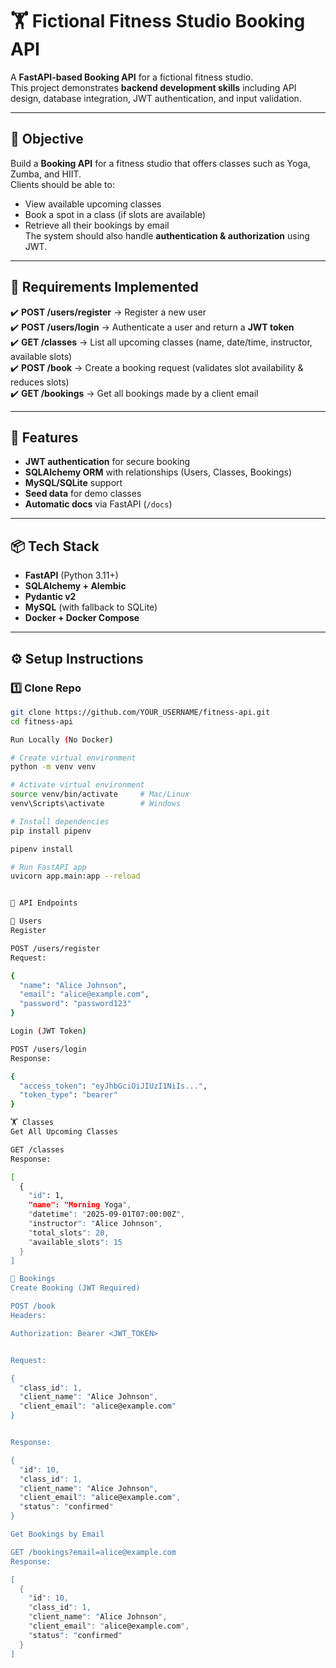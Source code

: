 # 🏋️ Fictional Fitness Studio Booking API

A **FastAPI-based Booking API** for a fictional fitness studio.  
This project demonstrates **backend development skills** including API design, database integration, JWT authentication, and input validation.

---

## 🎯 Objective
Build a **Booking API** for a fitness studio that offers classes such as Yoga, Zumba, and HIIT.  
Clients should be able to:
- View available upcoming classes
- Book a spot in a class (if slots are available)
- Retrieve all their bookings by email  
The system should also handle **authentication & authorization** using JWT.

---

## 📌 Requirements Implemented
✔️ **POST /users/register** → Register a new user  
✔️ **POST /users/login** → Authenticate a user and return a **JWT token**  
✔️ **GET /classes** → List all upcoming classes (name, date/time, instructor, available slots)  
✔️ **POST /book** → Create a booking request (validates slot availability & reduces slots)  
✔️ **GET /bookings** → Get all bookings made by a client email  

---

## 🚀 Features
- **JWT authentication** for secure booking
- **SQLAlchemy ORM** with relationships (Users, Classes, Bookings)
- **MySQL/SQLite** support
- **Seed data** for demo classes
- **Automatic docs** via FastAPI (`/docs`)

---

## 📦 Tech Stack
- **FastAPI** (Python 3.11+)
- **SQLAlchemy + Alembic**
- **Pydantic v2**
- **MySQL** (with fallback to SQLite)
- **Docker + Docker Compose**

---

## ⚙️ Setup Instructions

### 1️⃣ Clone Repo
```bash
git clone https://github.com/YOUR_USERNAME/fitness-api.git
cd fitness-api

Run Locally (No Docker)

# Create virtual environment
python -m venv venv

# Activate virtual environment
source venv/bin/activate     # Mac/Linux
venv\Scripts\activate        # Windows

# Install dependencies
pip install pipenv

pipenv install

# Run FastAPI app
uvicorn app.main:app --reload


📘 API Endpoints

👤 Users
Register

POST /users/register
Request:

{
  "name": "Alice Johnson",
  "email": "alice@example.com",
  "password": "password123"
}

Login (JWT Token)

POST /users/login
Response:

{
  "access_token": "eyJhbGciOiJIUzI1NiIs...",
  "token_type": "bearer"
}

🏋️ Classes
Get All Upcoming Classes

GET /classes
Response:

[
  {
    "id": 1,
    "name": "Morning Yoga",
    "datetime": "2025-09-01T07:00:00Z",
    "instructor": "Alice Johnson",
    "total_slots": 20,
    "available_slots": 15
  }
]

📅 Bookings
Create Booking (JWT Required)

POST /book
Headers:

Authorization: Bearer <JWT_TOKEN>


Request:

{
  "class_id": 1,
  "client_name": "Alice Johnson",
  "client_email": "alice@example.com"
}


Response:

{
  "id": 10,
  "class_id": 1,
  "client_name": "Alice Johnson",
  "client_email": "alice@example.com",
  "status": "confirmed"
}

Get Bookings by Email

GET /bookings?email=alice@example.com
Response:

[
  {
    "id": 10,
    "class_id": 1,
    "client_name": "Alice Johnson",
    "client_email": "alice@example.com",
    "status": "confirmed"
  }
]
